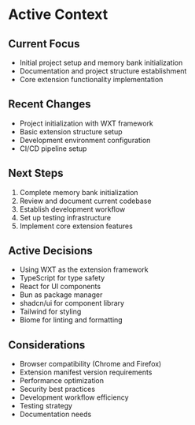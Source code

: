 # Active Context

## Current Focus
- Initial project setup and memory bank initialization
- Documentation and project structure establishment
- Core extension functionality implementation

## Recent Changes
- Project initialization with WXT framework
- Basic extension structure setup
- Development environment configuration
- CI/CD pipeline setup

## Next Steps
1. Complete memory bank initialization
2. Review and document current codebase
3. Establish development workflow
4. Set up testing infrastructure
5. Implement core extension features

## Active Decisions
- Using WXT as the extension framework
- TypeScript for type safety
- React for UI components
- Bun as package manager
- shadcn/ui for component library
- Tailwind for styling
- Biome for linting and formatting

## Considerations
- Browser compatibility (Chrome and Firefox)
- Extension manifest version requirements
- Performance optimization
- Security best practices
- Development workflow efficiency
- Testing strategy
- Documentation needs 